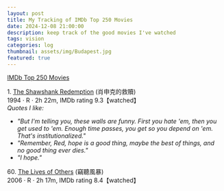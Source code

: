```yaml
---
layout: post
title: My Tracking of IMDb Top 250 Movies
date: 2024-12-08 21:00:00
description: keep track of the good movies I've watched
tags: vision
categories: log
thumbnail: assets/img/Budapest.jpg
featured: true
---
```


[IMDb Top 250 Movies](https://www.imdb.com/chart/top/)

1\. [The Shawshank Redemption](https://www.imdb.com/title/tt0111161/?ref_=chttp_t_1) (肖申克的救贖)\
1994 · R · 2h 22m, IMDb rating 9.3【watched】\
*Quotes I like:*
* *"But I'm telling you, these walls are funny. First you hate 'em, then you get used to 'em. Enough time passes, you get so you depend on 'em. That's institutionalized."*
* *"Remember, Red, hope is a good thing, maybe the best of things, and no good thing ever dies."*
* *"I hope."*

60\. [The Lives of Others](https://www.imdb.com/title/tt0405094/?ref_=chttp_t_60) (竊聽風暴)\
2006 · R · 2h 17m, IMDb rating 8.4【watched】
